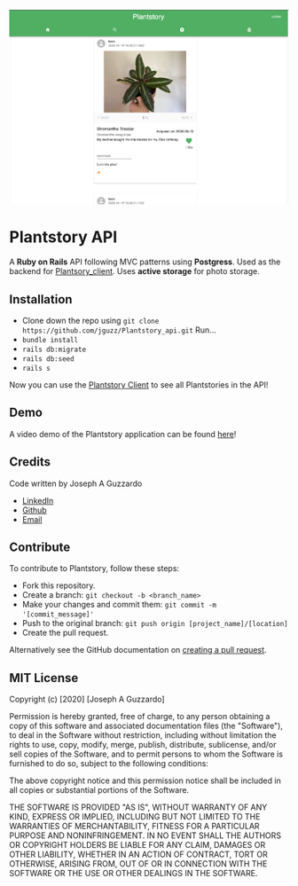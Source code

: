 ![Plantstory Main Feed](./public/readme/Main.png)
# Plantstory API

A __Ruby on Rails__ API following MVC patterns using __Postgress__. Used as the backend for [Plantsory_client](https://github.com/jguzz/plantstory-client).
Uses __active storage__ for photo storage.

## Installation 
* Clone down the repo using `git clone https://github.com/jguzz/Plantstory_api.git`
Run... 
* `bundle install`
* `rails db:migrate`
* `rails db:seed`
* `rails s`

Now you can use the [Plantstory Client](https://github.com/jguzz/plantstory-client) to see all Plantstories in the API!

## Demo 

A video demo of the Plantstory application can be found [here](https://youtu.be/SrtUxy3YXQA)!

## Credits
Code written by Joseph A Guzzardo
- [LinkedIn](https://www.linkedin.com/in/joseph-a-guzzardo/)
- [Github](https://github.com/jguzz)
- [Email](https://mail.google.com/mail/u/0/?view=cm&fs=1&tf=1&source=mailto&to=joseph.a.guzzardo@gmail.com)

## Contribute 
To contribute to Plantstory, follow these steps:
- Fork this repository.
- Create a branch: `git checkout -b <branch_name>`
- Make your changes and commit them: `git commit -m '[commit_message]'`
- Push to the original branch: `git push origin [project_name]/[location]`
- Create the pull request.

Alternatively see the GitHub documentation on [creating a pull request](https://help.github.com/en/github/collaborating-with-issues-and-pull-requests/creating-a-pull-request).

## MIT License

Copyright (c) [2020] [Joseph A Guzzardo]

Permission is hereby granted, free of charge, to any person obtaining a copy
of this software and associated documentation files (the "Software"), to deal
in the Software without restriction, including without limitation the rights
to use, copy, modify, merge, publish, distribute, sublicense, and/or sell
copies of the Software, and to permit persons to whom the Software is
furnished to do so, subject to the following conditions:

The above copyright notice and this permission notice shall be included in all
copies or substantial portions of the Software.

THE SOFTWARE IS PROVIDED "AS IS", WITHOUT WARRANTY OF ANY KIND, EXPRESS OR
IMPLIED, INCLUDING BUT NOT LIMITED TO THE WARRANTIES OF MERCHANTABILITY,
FITNESS FOR A PARTICULAR PURPOSE AND NONINFRINGEMENT. IN NO EVENT SHALL THE
AUTHORS OR COPYRIGHT HOLDERS BE LIABLE FOR ANY CLAIM, DAMAGES OR OTHER
LIABILITY, WHETHER IN AN ACTION OF CONTRACT, TORT OR OTHERWISE, ARISING FROM,
OUT OF OR IN CONNECTION WITH THE SOFTWARE OR THE USE OR OTHER DEALINGS IN THE
SOFTWARE.
